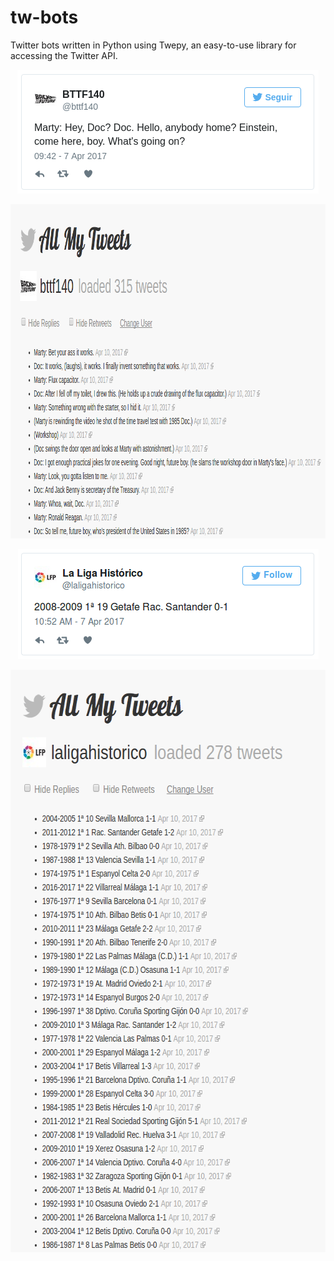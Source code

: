 # tw-bots
Twitter bots written in Python using Twepy, an easy-to-use library for accessing the Twitter API.

<p align="center">
  <img width="482" height="198" src="https://raw.githubusercontent.com/guillermo-maquieira/tw-bots/master/bttf140.png">
</p>

<p align="center">
  <img width="919" height="535" src="https://raw.githubusercontent.com/guillermo-maquieira/tw-bots/master/amt_bttf.png">
</p>

<p align="center">
  <img width="481" height="176" src="https://raw.githubusercontent.com/guillermo-maquieira/tw-bots/master/laliga.png">
</p>

<p align="center">
  <img width="636" height="932" src="https://raw.githubusercontent.com/guillermo-maquieira/tw-bots/master/amt_llh.png">
</p>
